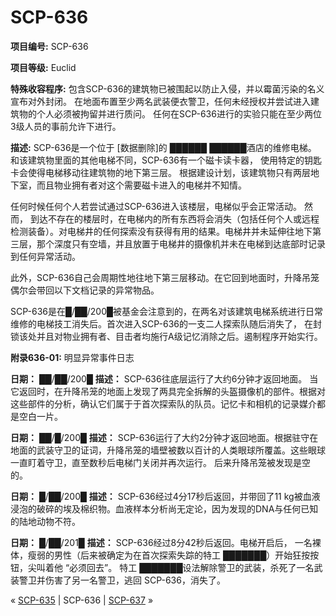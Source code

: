 # SCP-636
                        


**项目编号:**  SCP-636

**项目等级:**  Euclid

**特殊收容程序:**  包含SCP-636的建筑物已被围起以防止入侵，并以霉菌污染的名义宣布对外封闭。 在地面布置至少两名武装便衣警卫，任何未经授权并尝试进入建筑物的个人必须被拘留并进行质问。 任何在SCP-636进行的实验只能在至少两位3级人员的事前允许下进行。

**描述:**  SCP-636是一个位于 [数据删除]的 ██████ ██████酒店的维修电梯。 和该建筑物里面的其他电梯不同，SCP-636有一个磁卡读卡器， 使用特定的钥匙卡会使得电梯移动往建筑物的地下第三层。 根据建设计划，该建筑物只有两层地下室，而且物业拥有者对这个需要磁卡进入的电梯并不知情。

任何时候任何个人若尝试通过SCP-636进入该楼层，电梯似乎会正常活动。 然而， 到达不存在的楼层时，在电梯内的所有东西将会消失（包括任何个人或远程检测装备）。对电梯井的任何探索没有获得有用的结果。电梯井并未延伸往地下第三层，那个深度只有空墙，并且放置于电梯井的摄像机并未在电梯到达底部时记录到任何异常活动。

此外，SCP-636自己会周期性地往地下第三层移动。在它回到地面时，升降吊笼偶尔会带回以下文档记录的异常物品。

SCP-636是在█/██/200█被基金会注意到的，在两名对该建筑电梯系统进行日常维修的电梯技工消失后。首次进入SCP-636的一支二人探索队随后消失了， 在封锁该处并且对物业拥有者、目击者均施行A级记忆消除之后。遏制程序开始实行。

**附录636-01:**  明显异常事件日志

**日期：** ██/██/200█
**描述：** SCP-636往底层运行了大约6分钟才返回地面。 当它返回时，在升降吊笼的地面上发现了两具完全拆解的头盔摄像机的部件。根据对这些部件的分析，确认它们属于于首次探索队的队员。记忆卡和相机的记录媒介都是空白一片。

**日期：** ██/█/200█
**描述：** SCP-636运行了大约2分钟才返回地面。根据驻守在地面的武装守卫的证词，升降吊笼的墙壁被数以百计的人类眼球所覆盖。这些眼球一直盯着守卫，直至数秒后电梯门关闭并再次运行。 后来升降吊笼被发现是空的。

**日期：** █/██/200█
**描述：** SCP-636经过4分17秒后返回，并带回了11 kg被血液浸泡的破碎的埃及棉织物。血液样本分析尚无定论，因为发现的DNA与任何已知的陆地动物不符。

**日期：** █/██/201█
**描述：** SCP-636经过8分42秒后返回。电梯开启后， 一名裸体，瘦弱的男性（后来被确定为在首次探索失踪的特工 ███████）开始狂按按钮，尖叫着他 “必须回去”。 特工 ███████设法解除警卫的武装，杀死了一名武装警卫并伤害了另一名警卫，逃回 SCP-636，消失了。



« [SCP-635](/scp-635) | SCP-636 | [SCP-637](/scp-637) »





                    